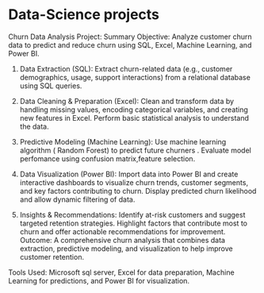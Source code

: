 # Data-Science projects 
Churn Data Analysis Project: Summary
Objective: Analyze customer churn data to predict and reduce churn using SQL, Excel, Machine Learning, and Power BI.

1. Data Extraction (SQL):
Extract churn-related data (e.g., customer demographics, usage, support interactions) from a relational database using SQL queries.

3. Data Cleaning & Preparation (Excel):
Clean and transform data by handling missing values, encoding categorical variables, and creating new features in Excel. Perform basic statistical analysis to understand the data.

5. Predictive Modeling (Machine Learning):
Use machine learning algorithm ( Random Forest) to predict future churners . Evaluate model perfomance using confusion matrix,feature selection.
6. Data Visualization (Power BI):
Import data into Power BI and create interactive dashboards to visualize churn trends, customer segments, and key factors contributing to churn. Display predicted churn likelihood and allow dynamic filtering of data.
7. Insights & Recommendations:
Identify at-risk customers and suggest targeted retention strategies. Highlight factors that contribute most to churn and offer actionable recommendations for improvement.
Outcome: A comprehensive churn analysis that combines data extraction, predictive modeling, and visualization to help improve customer retention.

Tools Used: Microsoft sql server, Excel for data preparation, Machine Learning for predictions, and Power BI for visualization.
   
  
